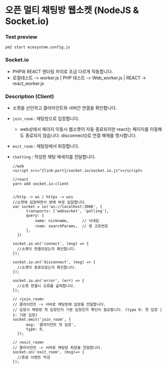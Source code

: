 # 오픈 멀티 채팅방 웹소켓 (NodeJS & Socket.io)

### Test preview
  ```
  pm2 start ecosystem.config.js
  ```

### Socket.io
- PHP와 REACT 렌더링 차이로 조금 다르게 작동합니다.
- 로컬테스트 -> worker.js | PHP 테스트 -> Web_worker.js | REACT -> react_worker.js



### Description (Client)
- 소켓을 선언하고 클라이언트와 서버간 연결을 확인합니다.
- `join_room` : 채팅방으로 입장합니다.
  - web상에서 페이지 이동시 웹소켓이 자동 종료되지만 react는 페이지를 이동해도 종료되지 않습니다. disconnect()로 연결 해제를 명시합니다.
- `exit_room` :  채팅방에서 퇴장합니다.
- `chatting`  :  작성한 채팅 메세지를 전달합니다.


  
  ```
  //web
  <script src="{link:port}/socket.io/socket.io.js"></script>

  //react
  yarn add socket.io-client


  //http -> ws | https -> wss
  //소켓에 입장하면서 방에 바로 입장합니다.
  var socket = io('ws://localhost:3000', {
        transports: ['websocket', 'polling'],
        query: {
            name: nickname,      // 닉네임
            room: searchParams,  // 방 고유번호
        },
    })

  socket.io.on('connect', (msg) => {
    //소켓이 연결되었는지 확인합니다.
  });

  socket.io.on('disconnect', (msg) => {
    //소켓이 종료되었는지 확인합니다.
  });

  socket.io.on('error', (err) => {
    //소켓 연결시 오류를 출력합니다.
  });

  // <join_room> 
  // 클라이언트 -> 서버로 채팅방에 입장을 전달합니다.
  // 입장시 채팅방 첫 입장인지 기본 입장인지 확인이 필요합니다. (type 0: 첫 입장 | 1: 기본 입장)
  socket.emit('join_room', {
        msg: '클라이언트 첫 입장',
        type: 0,
    });

  // <exit_room>
  // 클라이언트 -> 서버로 채팅방 퇴장을 전달합니다.
  socket.on('exit_room', (msg)=> {
    //종료 이벤트 작성
  });
  ```
  
  
